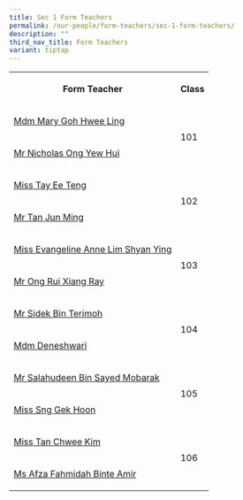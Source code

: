 ```yaml
---
title: Sec 1 Form Teachers
permalink: /our-people/form-teachers/sec-1-form-teachers/
description: ""
third_nav_title: Form Teachers
variant: tiptap
---
```

<table style="minWidth: 50px">
<colgroup>
<col>
<col>
</colgroup>
<tbody>
<tr>
<th rowspan="1" colspan="1">
<p>Form Teacher</p>
</th>
<th rowspan="1" colspan="1">
<p>Class</p>
</th>
</tr>
<tr>
<td rowspan="1" colspan="1">
<p><a href="mailto:Goh_Hwee_Ling_Mary@schools.gov.sg" rel="noopener noreferrer nofollow" target="_blank">Mdm Mary Goh Hwee Ling</a>
</p>
</td>
<td rowspan="2" colspan="1">
<p>101</p>
</td>
</tr>
<tr>
<td rowspan="1" colspan="1">
<p><a href="mailto:Nicholas_Ong_Yew_Hui_A@schools.gov.sg" rel="noopener noreferrer nofollow" target="_blank">Mr Nicholas Ong Yew Hui</a>
</p>
</td>
</tr>
<tr>
<td rowspan="1" colspan="1">
<p><a href="mailto:Tay_Ee_Teng@schools.gov.sg" rel="noopener noreferrer nofollow" target="_blank">Miss Tay Ee Teng</a>
</p>
</td>
<td rowspan="2" colspan="1">
<p>102</p>
<p></p>
</td>
</tr>
<tr>
<td rowspan="1" colspan="1">
<p><a href="mailto:Tan_Jun_Ming@schools.gov.sg" rel="noopener noreferrer nofollow" target="_blank">Mr Tan Jun Ming</a>
</p>
</td>
</tr>
<tr>
<td rowspan="1" colspan="1">
<p><a href="mailto:Evangeline_Anne_Lim_Shyan@schools.gov.sg" rel="noopener noreferrer nofollow" target="_blank">Miss Evangeline Anne Lim Shyan Ying</a>
</p>
</td>
<td rowspan="2" colspan="1">
<p>103</p>
</td>
</tr>
<tr>
<td rowspan="1" colspan="1">
<p><a href="mailto:Ong_Rui_Xiang@schools.gov.sg" rel="noopener noreferrer nofollow" target="_blank">Mr Ong Rui Xiang Ray</a>
</p>
</td>
</tr>
<tr>
<td rowspan="1" colspan="1">
<p><a href="mailto:Sidek_B_Terimoh@schools.gov.sg" rel="noopener noreferrer nofollow" target="_blank">Mr Sidek Bin Terimoh</a>
</p>
</td>
<td rowspan="2" colspan="1">
<p>104</p>
</td>
</tr>
<tr>
<td rowspan="1" colspan="1">
<p><a href="mailto:deneshwari_thurairaja_singam@schools.gov.sg" rel="noopener noreferrer nofollow" target="_blank">Mdm Deneshwari</a>
</p>
</td>
</tr>
<tr>
<td rowspan="1" colspan="1">
<p><a href="mailto:Salahudeen_Sayed_Mobarak@schools.gov.sg" rel="noopener noreferrer nofollow" target="_blank">Mr Salahudeen Bin Sayed Mobarak</a>
</p>
</td>
<td rowspan="2" colspan="1">
<p>105</p>
</td>
</tr>
<tr>
<td rowspan="1" colspan="1">
<p><a href="mailto:Sng_Gek_Hoon@schools.gov.sg" rel="noopener noreferrer nofollow" target="_blank">Miss Sng Gek Hoon</a>
</p>
</td>
</tr>
<tr>
<td rowspan="1" colspan="1">
<p><a href="mailto:Tan_Chwee_Kim@schools.gov.sg" rel="noopener noreferrer nofollow" target="_blank">Miss Tan Chwee Kim</a>
</p>
</td>
<td rowspan="2" colspan="1">
<p>106</p>
</td>
</tr>
<tr>
<td rowspan="1" colspan="1">
<p><a href="mailto:Afza_Fahmidah_Amir@schools.gov.sg" rel="noopener noreferrer nofollow" target="_blank">Ms Afza Fahmidah Binte Amir</a>
</p>
</td>
</tr>
</tbody>
</table>
<p></p>